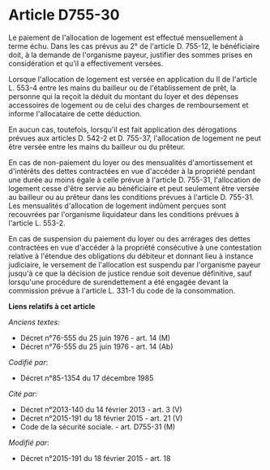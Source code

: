 # Article D755-30

Le paiement de l'allocation de logement est effectué mensuellement à terme échu. Dans les cas prévus au 2° de l'article D.
755-12, le bénéficiaire doit, à la demande de l'organisme payeur, justifier des sommes prises en considération et qu'il a
effectivement versées. 

Lorsque l'allocation de logement est versée en application du II de l'article L. 553-4 entre les mains du bailleur ou de
l'établissement de prêt, la personne qui la reçoit la déduit du montant du loyer et des dépenses accessoires de logement ou
de celui des charges de remboursement et informe l'allocataire de cette déduction. 

En aucun cas, toutefois, lorsqu'il est fait application des dérogations prévues aux articles D. 542-2 et D. 755-37,
l'allocation de logement ne peut être versée entre les mains du bailleur ou du prêteur. 

En cas de non-paiement du loyer ou des mensualités d'amortissement et d'intérêts des dettes contractées en vue d'accéder à la
propriété pendant une durée au moins égale à celle prévue à l'article D. 755-31, l'allocation de logement cesse d'être servie
au bénéficiaire et peut seulement être versée au bailleur ou au prêteur dans les conditions prévues à l'article D. 755-31.
Les mensualités d'allocation de logement indûment perçues sont recouvrées par l'organisme liquidateur dans les conditions
prévues à l'article L. 553-2. 

En cas de suspension du paiement du loyer ou des arrérages des dettes contractées en vue d'accéder à la propriété consécutive
à une contestation relative à l'étendue des obligations du débiteur et donnant lieu à instance judiciaire, le versement de
l'allocation est suspendu par l'organisme payeur jusqu'à ce que la décision de justice rendue soit devenue définitive, sauf
lorsqu'une procédure de surendettement a été engagée devant la commission prévue à l'article L. 331-1 du code de la
consommation.

**Liens relatifs à cet article**

_Anciens textes_:

  - Décret n°76-555 du 25 juin 1976 - art. 14 (M)
  - Décret n°76-555 du 25 juin 1976 - art. 14 (Ab)

_Codifié par_:

  - Décret n°85-1354 du 17 décembre 1985

_Cité par_:

  - Décret n°2013-140 du 14 février 2013 - art. 3 (V)
  - Décret n°2015-191 du 18 février 2015 - art. 21 (V)
  - Code de la sécurité sociale. - art. D755-31 (M)

_Modifié par_:

  - Décret n°2015-191 du 18 février 2015 - art. 18
